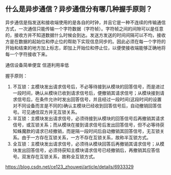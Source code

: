 ## 什么是异步通信？异步通信分有哪几种握手原则？

异步通信是指发送和接收端使用的是各自的时钟，并且它是一种不连续的传输通信方式，一次通信只能传输一个字符数据（字符帧）。字符帧之间的间隙可以是任意的，接收方并不知道数据什么时候会到达。发送方发送的时间间隔可以不均，接收方是在数据的起始位和停止位的帮助下实现信息同步的。因此必须在每一个字符的开始和结束的地方加上标志，即加上开始位和停止位，以便使接收端能够正确地将每一个字符接收下来。

通信设备简单便宜
信道利用率低

握手原则：
1.  不互锁：主模块发出请求信号后，不必等待接到从模块的回答信号，而是进过一段时间，确认从模块已收到请求信号后，便撤销其请求信号；从模块接到请求信号后，在条件允许时发出回答信号，并且经过一段时间(这段时间的设置对不同设备而言是不同的)确认主模块已经收到回答信号后，自动撤销回答信号。可见通信双方并无互锁关系。
2.  半互锁：主模块发出请求信号，必须待接到从模块的回答信号后再撤销其请求信号，或互锁关系；而从模块在接到请求信号后发出回答信号，但不必等待获知蛛魔款的请求已经撤销，而是隔一段时间后自动撤销其回答信号，无互锁关系。由于一方存在互锁关系，一方不存在互锁关系，故称半互锁方式。
3.  全互锁：主模块发出请求信号，必须待从模块回答后再撤销其请求信号；从模块发出回答信号，必须待获知主模块请求信号已经撤销后，再撤销其应答信号。双发存在互锁关系，故称全互锁方式。

https://blog.csdn.net/ce123_zhouwei/article/details/6933329
